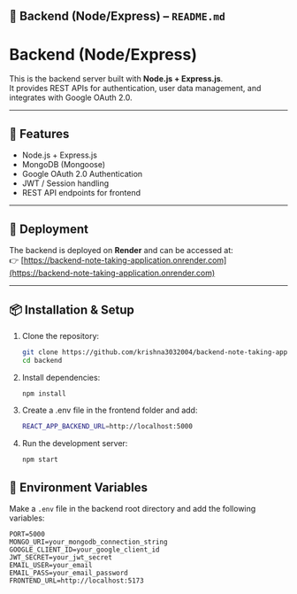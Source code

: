 ## 📝 Backend (Node/Express) – `README.md`

# Backend (Node/Express)

This is the backend server built with **Node.js + Express.js**.  
It provides REST APIs for authentication, user data management, and integrates with Google OAuth 2.0.

---

## 🚀 Features
- Node.js + Express.js
- MongoDB (Mongoose)
- Google OAuth 2.0 Authentication
- JWT / Session handling
- REST API endpoints for frontend

---
## 🚀 Deployment

The backend is deployed on **Render** and can be accessed at:  
👉 [https://backend-note-taking-application.onrender.com](https://backend-note-taking-application.onrender.com)

---

## 📦 Installation & Setup

1. Clone the repository:
   ```bash
   git clone https://github.com/krishna3032004/backend-note-taking-application.git
   cd backend

2. Install dependencies:
   ```bash
   npm install

3. Create a .env file in the frontend folder and add:
   ```bash
   REACT_APP_BACKEND_URL=http://localhost:5000

4. Run the development server:
   ```bash
   npm start

## 🔑 Environment Variables

Make a `.env` file in the backend root directory and add the following variables:

```env
PORT=5000
MONGO_URI=your_mongodb_connection_string
GOOGLE_CLIENT_ID=your_google_client_id
JWT_SECRET=your_jwt_secret
EMAIL_USER=your_email
EMAIL_PASS=your_email_password
FRONTEND_URL=http://localhost:5173